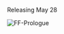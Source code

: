 Releasing May 28

![FF-Prologue](https://github.com/user-attachments/assets/0e2ce137-5806-4135-98de-bc84faa54e06)
